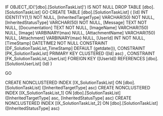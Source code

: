 ﻿
 IF OBJECT_ID('[dbo].[SolutionTaskList]') IS NOT NULL 
 DROP TABLE [dbo].[SolutionTaskList] 
 GO
 CREATE TABLE [dbo].[SolutionTaskList] ( 
 [Id]                   INT              IDENTITY(1,1)          NOT NULL,
 [InheritedTargetType]  VARCHAR(50)                             NOT NULL,
 [InheritedStatusType]  VARCHAR(50)                             NOT NULL,
 [Message]              TEXT                                    NOT NULL,
 [Documentation]        TEXT                                    NOT NULL,
 [ImageName]            VARCHAR(150)                                NULL,
 [Image]                VARBINARY(max)                              NULL,
 [AttachmentName]       VARCHAR(150)                                NULL,
 [Attachment]           VARBINARY(max)                              NULL,
 [UserId]               INT                                     NOT NULL,
 [TimeStamp]            DATETIME2                               NOT NULL  CONSTRAINT [DF_SolutionTaskList_TimeStamp] DEFAULT (getdate()),
 CONSTRAINT   [PK_SolutionTaskList]  PRIMARY KEY CLUSTERED    ([Id] asc) ,
 CONSTRAINT [FK_SolutionTaskList_UserList] FOREIGN KEY ([UserId]) REFERENCES [dbo].[SolutionUserList] (Id) )
 
 
 GO
 
 CREATE NONCLUSTERED INDEX [IX_SolutionTaskList] 
    ON [dbo].[SolutionTaskList] ([InheritedTargetType] asc)
 CREATE NONCLUSTERED INDEX [IX_SolutionTaskList_1] 
    ON [dbo].[SolutionTaskList] ([InheritedTargetType] asc, [InheritedStatusType] asc)
 CREATE NONCLUSTERED INDEX [IX_SolutionTaskList_2] 
    ON [dbo].[SolutionTaskList] ([InheritedStatusType] asc)